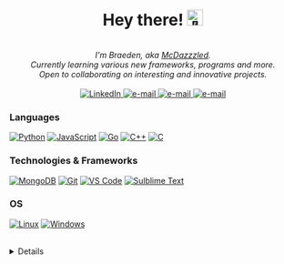<h1 align="center">Hey there! <img src="https://github.com/wervlad/wervlad/assets/24524555/766d336d-b87d-44ba-807c-c51de2bc6b4d" width="28px" alt="👋"></h1>

<p align="center">
    <br>
    <i>
        I'm Braeden, aka <a href="https://mcdazzzled.xyz/">McDazzzled</a>.<br>
        Currently learning various new frameworks, programs and more.<br>
        Open to collaborating on interesting and innovative projects.<br>
    </i><br>
    <a href="https://www.linkedin.com/in/sowinskibraeden">
        <img src="https://img.shields.io/badge/LinkedIn-eb5234?style=flat-square&logo=linkedin" alt="LinkedIn">
    </a>
    <a href="mailto:braeden@sowinski.dev">
        <img src="https://img.shields.io/badge/Email-eb5234?style=flat-square&logo=gmail&logoColor=white" alt="e-mail">
    </a>
    <a href="https://sowinski.dev/">
        <img src="https://img.shields.io/badge/sowinski.dev-eb5234?style=flat-square&logo=html5&logoColor=white" alt="e-mail">
    </a>
    <a href="https://mcdazzzled.xyz/">
        <img src="https://img.shields.io/badge/mcdazzzled.xyz-eb5234?style=flat-square&logo=html5&logoColor=white" alt="e-mail">
    </a>
</p>

### Languages
[![Python](https://img.shields.io/badge/python-black?style=for-the-badge&logo=python)](https://github.com/SowinskiBraeden)
[![JavaScript](https://img.shields.io/badge/javascript-black?style=for-the-badge&logo=javascript)](https://github.com/SowinskiBraeden)
[![Go](https://img.shields.io/badge/go-black?style=for-the-badge&logo=go)](https://github.com/SowinskiBraeden)
[![C++](https://img.shields.io/badge/c++-black?style=for-the-badge&logo=cplusplus)](https://github.com/SowinskiBraeden)
[![C](https://img.shields.io/badge/c-black?style=for-the-badge&logo=c)](https://github.com/SowinskiBraeden)

### Technologies & Frameworks

[![MongoDB](https://img.shields.io/badge/mongodb-black?style=for-the-badge&logo=mongodb)](https://github.com/SowinskiBraeden)
[![Git](https://img.shields.io/badge/git-black?style=for-the-badge&logo=git)](https://github.com/SowinskiBraeden)
[![VS Code](https://img.shields.io/badge/visual%20studio%20code-black?style=for-the-badge&logo=visual%20studio%20code)](https://github.com/SowinskiBraeden)
[![Sulblime Text](https://img.shields.io/badge/sublime%20text-black?style=for-the-badge&logo=sublime%20text)](https://github.com/SowinskiBraeden)

### OS
[![Linux](https://img.shields.io/badge/linux-black?style=for-the-badge&logo=Linux)](https://github.com/SowinskiBraeden)
[![Windows](https://img.shields.io/badge/Windows-black?style=for-the-badge&logo=Windows)](https://github.com/SowinskiBraeden)

<br>

<details>
    <p align="center">
      <a href="https://github.com/SowinskiBraeden">
        <img src="http://github-profile-summary-cards.vercel.app/api/cards/profile-details?username=SowinskiBraeden&theme=transparent" />
      </a>
      <a href="https://github.com/SowinskiBraeden">
        <img src="https://github-readme-streak-stats.herokuapp.com/?user=SowinskiBraeden&hide_border=true&card_width=338&theme=transparent" />
      </a>
      <a href="https://github.com/SowinskiBraeden">
        <img src="http://github-profile-summary-cards.vercel.app/api/cards/stats?username=SowinskiBraeden&theme=transparent" />
      </a>
      <a href="https://github.com/SowinskiBraeden">
        <img src="https://github-readme-stats.vercel.app/api/top-langs/?username=SowinskiBraeden&langs_count=5&hide=EJS,css,html&card_width=699&hide_border=true&theme=transparent" />
      </a>
    </p>
    <p align="center">
      <a href="https://github.com/SowinskiBraeden">
        <img src="https://komarev.com/ghpvc/?username=SowinskiBraeden&color=eb5234&style=flat)" />
      </a>
    </p>
</details>
